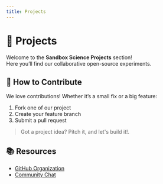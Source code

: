 ```yaml
---
title: Projects
---
```


# 🚀 Projects

Welcome to the **Sandbox Science Projects** section!  
Here you’ll find our collaborative open-source experiments.

## 🤝 How to Contribute
We love contributions! Whether it’s a small fix or a big feature:
1. Fork one of our project
2. Create your feature branch
3. Submit a pull request

> <Badge type="tip" text="Idea" /> Got a project idea? Pitch it, and let's build it!.

## 📚 Resources
- [GitHub Organization](https://github.com/sandbox-science)
- [Community Chat](https://matrix.to/#/#sandboxscience:matrix.org)

